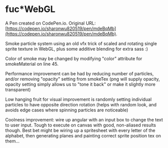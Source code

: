 # fuc*WebGL

A Pen created on CodePen.io. Original URL: [https://codepen.io/sharonwu820519/pen/mdeBqMb](https://codepen.io/sharonwu820519/pen/mdeBqMb).

Smoke particle system using an old vfx trick of scaled and rotating single sprite texture in WebGL, plus some additive blending for extra sass :)

Color of smoke may be changed by modifying "color" attribute for smokeMaterial on line 45.

Performance improvement can be had by reducing number of particles, and/or removing "opacity" setting from smokeTex (png will supply opacity, opacity setting simply allows us to "tone it back" or make it slightly more transparent)

Low hanging fruit for visual improvement is randomly setting individual particles to have opposite direction rotation (helps with random look, and avoids edge cases where spinning particles are noticeable)

Coolness improvement: wire up angular with an input box to change the text to user input. Tough to execute on canvas with good, non-aliased results though. Best bet might be wiring up a spritesheet with every letter of the alphabet, then generating planes and painting correct sprite position tex on them...
